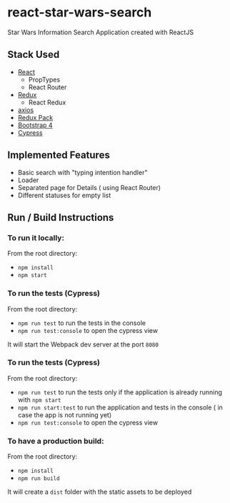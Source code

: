 # react-star-wars-search

Star Wars Information Search Application created with ReactJS

## Stack Used

- [React](https://reactjs.org/)
  - PropTypes
  - React Router
- [Redux](https://redux.js.org/)
  - React Redux
- [axios](https://github.com/axios/axios)
- [Redux Pack](https://github.com/lelandrichardson/redux-pack)
- [Bootstrap 4](https://getbootstrap.com/)
- [Cypress](https://cypress.io)

## Implemented Features

- Basic search with "typing intention handler"
- Loader
- Separated page for Details ( using React Router)
- Different statuses for empty list

## Run / Build Instructions

### To run it locally:

From the root directory:

- `npm install`
- `npm start`

### To run the tests (Cypress)

From the root directory:

- `npm run test` to run the tests in the console
- `npm run test:console` to open the cypress view

It will start the Webpack dev server at the port `8080`

### To run the tests (Cypress)

From the root directory:

- `npm run test` to run the tests only if the application is already running with `npm start`
- `npm run start:test` to run the application and tests in the console ( in case the app is not running yet)
- `npm run test:console` to open the cypress view

### To have a production build:

From the root directory:

- `npm install`
- `npm run build`

It will create a `dist` folder with the static assets to be deployed

